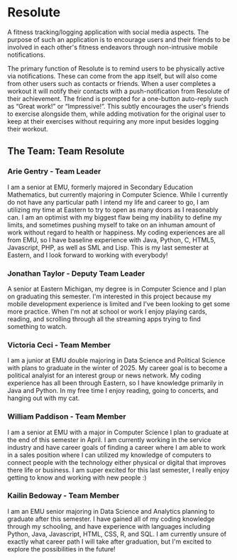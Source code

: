 # Resolute
A fitness tracking/logging application with social media aspects. The purpose of such an application is to encourage users and their friends to be involved in each other's fitness endeavors through non-intrusive mobile notifications.

The primary function of Resolute is to remind users to be physically active via notifications. These can come from the app itself, but will also come from other users such as contacts or friends. When a user completes a workout it will notify their contacts with a push-notification from Resolute of their achievement. The friend is prompted for a one-button auto-reply such as “Great work!” or “Impressive!”. This subtly encourages the user's friends to exercise alongside them, while adding motivation for the original user to keep at their exercises without requiring any more input besides logging their workout.

## The Team: Team Resolute

### Arie Gentry - Team Leader

I am a senior at EMU, formerly majored in Secondary Education Mathematics, but currently majoring in Computer Science. While I currently do not have any particular path I intend my life and career to go, I am utilizing my time at Eastern to try to open as many doors as I reasonably can. I am an optimist with my biggest flaw being my inability to define my limits, and sometimes pushing myself to take on an inhuman amount of work without regard to health or happiness. My coding experiences are all from EMU, so I have baseline experience with Java, Python, C, HTML5, Javascript, PHP, as well as SML and Lisp. This is my last semester at Eastern, and I look forward to working with everybody!

### Jonathan Taylor - Deputy Team Leader

A senior at Eastern Michigan, my degree is in Computer Science and I plan on graduating this semester. I'm interested in this project because my mobile development experience is limited and I've been looking to get some more practice. When I'm not at school or work I enjoy playing cards, reading, and scrolling through all the streaming apps trying to find something to watch. 

### Victoria Ceci - Team Member

I am a junior at EMU double majoring in Data Science and Political Science with plans to graduate in the winter of 2025. My career goal is to become a political analyist for an interest group or news network. My coding experience has all been through Eastern, so I have knowledge primarily in Java and Python. In my free time I enjoy reading, going to concerts, and hanging out with my cat.

### William Paddison - Team Member

I am a senior at EMU with a major in Computer Science I plan to graduate at the end of this semester in April. I am currently working in the service industry and have career goals of finding a career where I am able to work in a sales position where I can utilized my knowledge of computers to connect people with the technology either physical or digital that improves there life or business. I am super excited for this last semester, I really enjoy getting to know and working with new people :)

### Kailin Bedoway - Team Member

I am an EMU senior majoring in Data Science and Analytics planning to graduate after this semester. I have gained all of my coding knowledge through my schooling, and have experience with languages including Python, Java, Javascript, HTML, CSS, R, and SQL. I am currently unsure of exactly what career path I will take after graduation, but I'm excited to explore the possibilities in the future!
